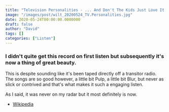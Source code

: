 ```yaml
---
title: "Television Personalities - ... And Don't The Kids Just Love It (1980)"
image: "/images/post/wilt_20200524_TV.Personalities.jpg"
date: 2020-05-24T00:00:00.0000000
draft: false
author: "David"
tags: []
categories: ["Listen"]
---
```

### I didn't quite get this record on first listen but subsequently it's now a thing of great beauty.   
  
This is despite sounding like it's been taped directly off a transitor radio. The songs are so good however, a little bit Pulp, a little bit Blur, but never as slick or contrived and that's what makes it such a engaging listen.   
  
As I said, it was never on my radar but it most definitely is now.

-  [Wikipedia](https://en.wikipedia.org/wiki/Television_Personalities)

